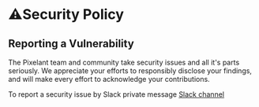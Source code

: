 # ⚠️Security Policy

## Reporting a Vulnerability

The Pixelant team and community take security issues and all it's parts seriously. We appreciate your efforts to responsibly disclose your findings, and will make every effort to acknowledge your contributions.

To report a security issue by Slack private message [Slack channel](SUPPORT.md)
